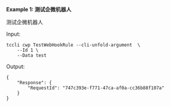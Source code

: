 **Example 1: 测试企微机器人**

测试企微机器人

Input: 

```
tccli cwp TestWebHookRule --cli-unfold-argument  \
    --Id 1 \
    --Data test
```

Output: 
```
{
    "Response": {
        "RequestId": "747c393e-f771-47ca-af0a-cc36b88f107a"
    }
}
```

